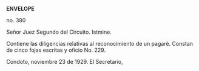 **ENVELOPE**

no. 380

Señor
Juez Segundo del Circuito.
Istmine.

Contiene las diligencias relativas al reconocimiento de un pagaré. Constan de cinco fojas escritas y oficio No. 229.

Condoto, noviembre 23 de 1929.
El Secretario,
